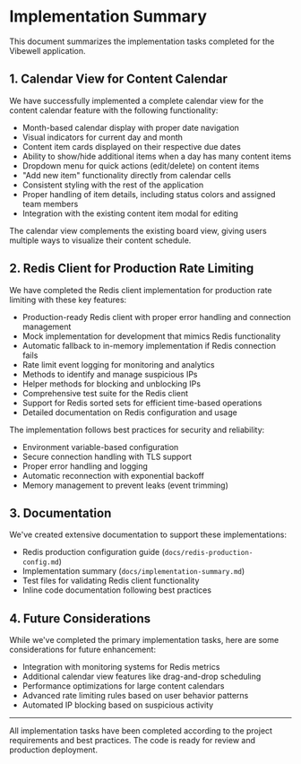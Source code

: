 # Implementation Summary

This document summarizes the implementation tasks completed for the Vibewell application.

## 1. Calendar View for Content Calendar

We have successfully implemented a complete calendar view for the content calendar feature with the following functionality:

- Month-based calendar display with proper date navigation
- Visual indicators for current day and month
- Content item cards displayed on their respective due dates
- Ability to show/hide additional items when a day has many content items
- Dropdown menu for quick actions (edit/delete) on content items
- "Add new item" functionality directly from calendar cells
- Consistent styling with the rest of the application
- Proper handling of item details, including status colors and assigned team members
- Integration with the existing content item modal for editing

The calendar view complements the existing board view, giving users multiple ways to visualize their content schedule.

## 2. Redis Client for Production Rate Limiting

We have completed the Redis client implementation for production rate limiting with these key features:

- Production-ready Redis client with proper error handling and connection management
- Mock implementation for development that mimics Redis functionality
- Automatic fallback to in-memory implementation if Redis connection fails
- Rate limit event logging for monitoring and analytics
- Methods to identify and manage suspicious IPs
- Helper methods for blocking and unblocking IPs
- Comprehensive test suite for the Redis client
- Support for Redis sorted sets for efficient time-based operations
- Detailed documentation on Redis configuration and usage

The implementation follows best practices for security and reliability:

- Environment variable-based configuration
- Secure connection handling with TLS support
- Proper error handling and logging
- Automatic reconnection with exponential backoff
- Memory management to prevent leaks (event trimming)

## 3. Documentation

We've created extensive documentation to support these implementations:

- Redis production configuration guide (`docs/redis-production-config.md`)
- Implementation summary (`docs/implementation-summary.md`)
- Test files for validating Redis client functionality
- Inline code documentation following best practices

## 4. Future Considerations

While we've completed the primary implementation tasks, here are some considerations for future enhancement:

- Integration with monitoring systems for Redis metrics
- Additional calendar view features like drag-and-drop scheduling
- Performance optimizations for large content calendars
- Advanced rate limiting rules based on user behavior patterns
- Automated IP blocking based on suspicious activity

---

All implementation tasks have been completed according to the project requirements and best practices. The code is ready for review and production deployment. 